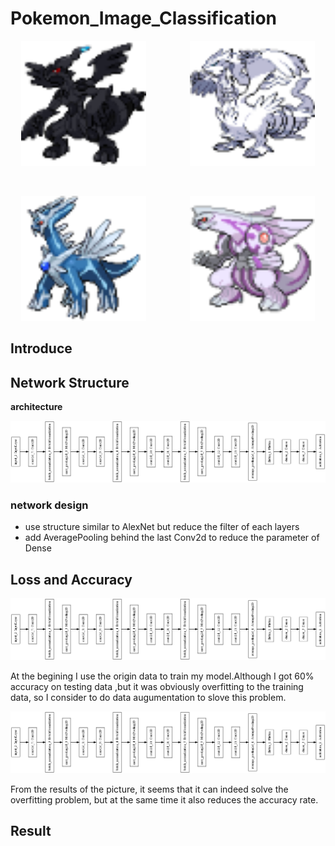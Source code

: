 # Pokemon_Image_Classification
<p align="center"><img width="200px" src="https://github.com/Yukino1010/Pokemon_Image_Classification/blob/master/centered-sprites/gen05_black-white/644.png" />&emsp;&emsp;&emsp;&emsp;&emsp;<img width="200px" src="https://github.com/Yukino1010/Pokemon_Image_Classification/blob/master/centered-sprites/gen05_black-white/643.png" /></p>
<br>
<p align="center"><img width="200px" src="https://github.com/Yukino1010/Pokemon_Image_Classification/blob/master/centered-sprites/gen05_black-white/483.png" />&emsp;&emsp;&emsp;&emsp;&emsp;<img width="200px" src="https://github.com/Yukino1010/Pokemon_Image_Classification/blob/master/centered-sprites/gen05_black-white/484.png" /></p>

## Introduce


## Network Structure

**architecture**  

![image](https://github.com/Yukino1010/Pokemon_Image_Classification/blob/master/model/structure.png)

### network design
- use structure similar to AlexNet but reduce the filter of each layers
- add AveragePooling behind the last Conv2d to reduce the parameter of Dense

## Loss and Accuracy

![image](https://github.com/Yukino1010/Pokemon_Image_Classification/blob/master/model/structure.png)

At the begining I use the origin data to train my model.Although I got 60% accuracy on testing data ,but it was obviously overfitting to the training data,
so I consider to do data augumentation to slove this problem.

![image](https://github.com/Yukino1010/Pokemon_Image_Classification/blob/master/model/structure.png)

From the results of the picture, it seems that it can indeed solve the overfitting problem, but at the same time it also reduces the accuracy rate.

## Result
